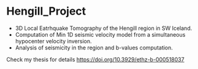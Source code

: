 # Hengill_Project

- 3D Local Eatrhquake Tomography of the Hengill region in SW Iceland.
- Computation of Min 1D seismic velocity model from a simultaneous hypocenter velocity inversion.
- Analysis of seismicity in the region and b-values computation.

Check my thesis for details https://doi.org/10.3929/ethz-b-000518037
